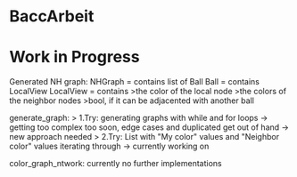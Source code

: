 # BaccArbeit
# Work in Progress

Generated NH graph:
NHGraph = contains list of Ball
Ball = contains LocalView
LocalView = contains >the color of the local node
                     >the colors of the neighbor nodes
                     >bool, if it can be adjacented with another ball

generate_graph: > 1.Try: generating graphs with while and for loops -> getting too complex too soon, edge cases and duplicated
                  get out of hand -> new approach needed
                > 2.Try: List with "My color" values and "Neighbor color" values iterating through
                  -> currently working on



color_graph_ntwork: currently no further implementations
